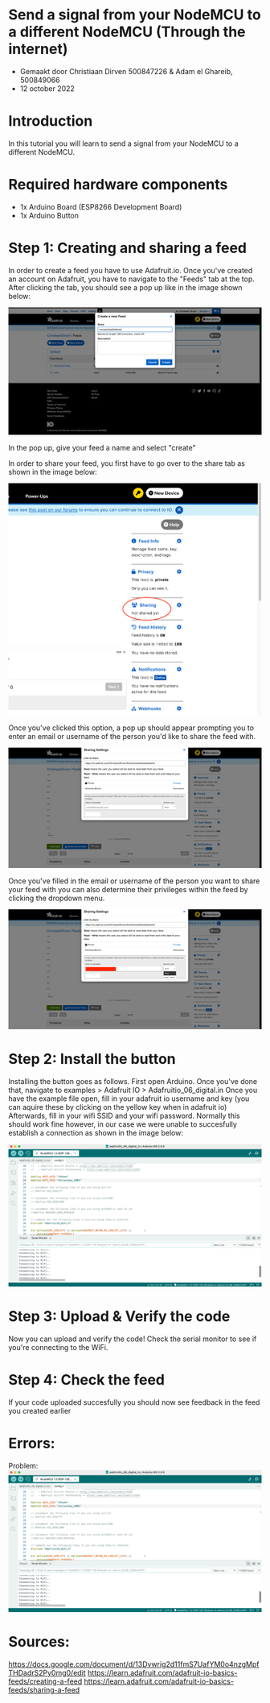 # Send a signal from your NodeMCU to a different NodeMCU (Through the internet)

- Gemaakt door Christiaan Dirven 500847226 & Adam el Ghareib, 500849066
- 12 october 2022

# Introduction

In this tutorial you will learn to send a signal from your NodeMCU to a different NodeMCU.

# Required hardware components

- 1x Arduino Board (ESP8266 Development Board)
- 1x Arduino Button

# Step 1: Creating and sharing a feed

In order to create a feed you have to use Adafruit.io.
Once you've created an account on Adafruit, you have to navigate to the "Feeds" tab at the top.
After clicking the tab, you should see a pop up like in the image shown below:

<img src="/imagesiot/create_feed.png">

In the pop up, give your feed a name and select "create"

In order to share your feed, you first have to go over to the share tab as shown in the image below:

<img src="/imagesiot/feed_sharing.png">

Once you've clicked this option, a pop up should appear prompting you to enter an email or username of the person you'd like
to share the feed with.

<img src="/imagesiot/feed_sharing_2.png">

Once you've filled in the email or username of the person you want to share your feed with you can also determine their
privileges within the feed by clicking the dropdown menu.

<img src="/imagesiot/feed_sharing_3.png">

# Step 2: Install the button

Installing the button goes as follows. First open Arduino. Once you've done that, navigate to examples > Adafruit IO > Adafruitio_06_digital.in
Once you have the example file open, fill in your adafruit io username and key (you can aquire these by clicking on the yellow key when in adafruit io)
Afterwards, fill in your wifi SSID and your wifi password. Normally this should work fine however, in our case we were unable to succesfully
establish a connection as shown in the image below:

<img src="/imagesiot/connection_error.png">

# Step 3: Upload & Verify the code

Now you can upload and verify the code! Check the serial monitor to see if you're connecting to the WiFi.

# Step 4: Check the feed

If your code uploaded succesfully you should now see feedback in the feed you created earlier

# Errors:

Problem:
<img src="/imagesiot/connection_error.png">



# Sources:

https://docs.google.com/document/d/13Dvwrig2d11fmS7UafYM0o4nzgMpfTHDadrS2Py0mg0/edit
https://learn.adafruit.com/adafruit-io-basics-feeds/creating-a-feed
https://learn.adafruit.com/adafruit-io-basics-feeds/sharing-a-feed
